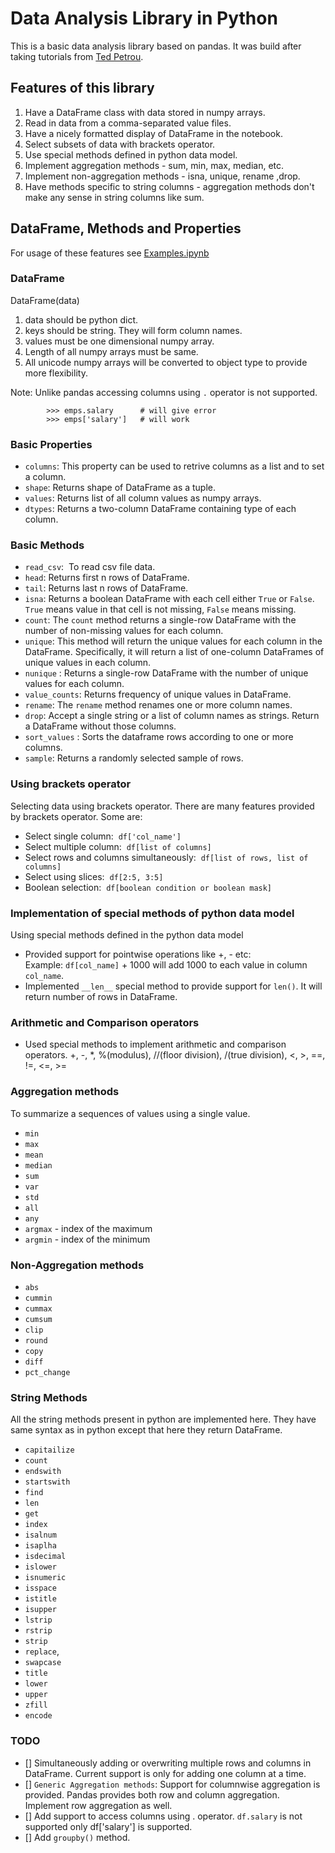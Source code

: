 # **Data Analysis Library in Python**

This is a basic data analysis library based on pandas. It was build after taking tutorials from [Ted Petrou][1].

## **Features of this library**

1. Have a DataFrame class with data stored in numpy arrays.
2. Read in data from a comma-separated value files.
3. Have a nicely formatted display of DataFrame in the notebook.
4. Select subsets of data with brackets operator.
5. Use special methods defined in python data model.
6. Implement aggregation methods - sum, min, max, median, etc.
7. Implement non-aggregation methods - isna, unique, rename ,drop.
8. Have methods specific to string columns - aggregation methods don't make any sense in string columns like sum.

## **DataFrame, Methods and Properties**
For usage of these features see [Examples.ipynb][2]

### **DataFrame**

DataFrame(data)  
1. data should be python dict.   
2. keys should be string. They will form column names.  
3. values must be one dimensional numpy array.  
4. Length of all numpy arrays must be same.  
5. All unicode numpy arrays will be converted to object type to provide more flexibility.  

Note: Unlike pandas accessing columns using `.` operator is not supported.  
        
            >>> emps.salary      # will give error  
            >>> emps['salary']   # will work
            

### **Basic Properties**

* `columns`: This property can be used to retrive columns as a list and to set a column.
* `shape`: Returns shape of DataFrame as a tuple.
* `values`: Returns list of all column values as numpy arrays.
* `dtypes`: Returns a two-column DataFrame containing type of each column.

### **Basic Methods**

* `read_csv`:  &nbsp;To read csv file data.
* `head`: Returns first n rows of DataFrame.
* `tail`: Returns last n rows of DataFrame.
* `isna`: Returns a boolean DataFrame with each cell either `True` or `False`. `True` means value in that cell is not missing, `False` means missing.
* `count`: The `count` method returns a single-row DataFrame with the number of non-missing values for each column.
* `unique`: This method will return the unique values for each column in the DataFrame. Specifically, it will return a list of one-column DataFrames of unique values in each column.
* `nunique` : Returns a single-row DataFrame with the number of unique values for each column.
* `value_counts`: Returns frequency of unique values in DataFrame.
* `rename`: The `rename` method renames one or more column names.
* `drop`: Accept a single string or a list of column names as strings. Return a DataFrame without those columns.
* `sort_values` : Sorts the dataframe rows according to one or more columns.
* `sample`: Returns a randomly selected sample of rows.
    
### **Using brackets operator**

Selecting data using brackets operator. There are many features provided by brackets operator. Some are:  
* Select single column: &nbsp;`df['col_name']`
* Select multiple column: &nbsp;`df[list of columns]`
* Select rows and columns simultaneously: &nbsp;`df[list of rows, list of columns]`
* Select using slices: &nbsp;`df[2:5, 3:5]`
* Boolean selection: &nbsp;`df[boolean condition or boolean mask]`

### **Implementation of special methods of python data model**

Using special methods defined in the python data model
* Provided support for pointwise operations like +, - etc:  
    Example: `df[col_name]` + 1000 will add 1000 to each value in column `col_name`.
* Implemented `__len__` special method to provide support for `len()`. It will return number of rows in DataFrame.

### **Arithmetic and Comparison operators**

* Used special methods to implement arithmetic and comparison operators.
+, -, *, %(modulus), //(floor division), /(true division), <, >, ==, !=, <=, >=

### **Aggregation methods**

To summarize a sequences of values using a single value.  
* `min`
* `max`
* `mean`
* `median`
* `sum`
* `var`
* `std`
* `all`
* `any`
* `argmax` - index of the maximum
* `argmin` - index of the minimum

### **Non-Aggregation methods**

* `abs`
* `cummin`
* `cummax`
* `cumsum`
* `clip`
* `round`
* `copy`
* `diff` 
* `pct_change` 

### **String Methods**

All the string methods present in python are implemented here. They have same syntax as in python except that here they return DataFrame.

* `capitailize`
* `count`
* `endswith` 
* `startswith` 
* `find` 
* `len` 
* `get` 
* `index` 
* `isalnum` 
* `isaplha` 
* `isdecimal` 
* `islower` 
* `isnumeric` 
* `isspace` 
* `istitle` 
* `isupper` 
* `lstrip` 
* `rstrip` 
* `strip` 
* `replace`,
* `swapcase` 
* `title` 
* `lower` 
* `upper`
* `zfill`
* `encode`

### TODO

- [] Simultaneously adding or overwriting multiple rows and columns in DataFrame. Current support is only for adding one column at a time.
- [] `Generic Aggregation methods`: Support for columnwise aggregation is provided. Pandas provides both row and column aggregation. Implement row aggregation as well. 
- [] Add support to access columns using . operator. 
`df.salary` is not supported
only df['salary'] is supported.
- [] Add `groupby()` method. 


[1]: https://www.youtube.com/channel/UCaJkwcpaePY_kYryKLIfu4A
[2]: https://github.com/yash9724/pandas_cub/blob/master/Examples.ipynb
